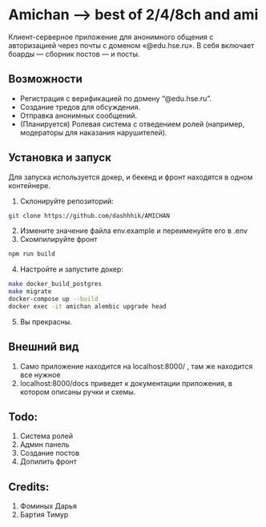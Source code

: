 # Amichan —> best of 2/4/8ch and ami

Клиент-серверное приложение для анонимного общения с авторизацией через почты с доменом «@edu.hse.ru». В себя включает боарды — сборник постов — и посты. 

## Возможности

- Регистрация с верификацией по домену “@edu.hse.ru”.
- Создание тредов для обсуждения.
- Отправка анонимных сообщений.
- (Планируется) Ролевая система с отведением ролей (например, модераторы для наказания нарушителей).

## Установка и запуск 
Для запуска используется докер, и бекенд и фронт находятся в одном контейнере.

1. Склонируйте репозиторий:
```bash
git clone https://github.com/dashhhik/AMICHAN
```
2. Измените значение файла env.example и переименуйте его в .env
3. Скомпилируйте фронт
```bash
npm run build
```
4. Настройте и запустите докер: 
```bash
make docker_build_postgres
make migrate
docker-compose up --build
docker exec -it amichan alembic upgrade head
```
5. Вы прекрасны.

## Внешний вид
1. Само приложение находится на localhost:8000/ , там же находится все нужное
2. localhost:8000/docs приведет к документации приложения, в котором описаны ручки и схемы.

## Todo:
1. Система ролей 
2. Админ панель 
3. Создание постов
4. Допилить фронт


## Credits:
1. Фоминых Дарья
2. Бартия Тимур